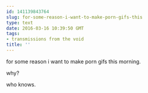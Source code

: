 ```yaml
---
id: 141139843764
slug: for-some-reason-i-want-to-make-porn-gifs-this
type: text
date: 2016-03-16 10:39:50 GMT
tags:
- transmissions from the void
title: ''
---
```


for some reason i want to make porn gifs this morning. 

why?

who knows.